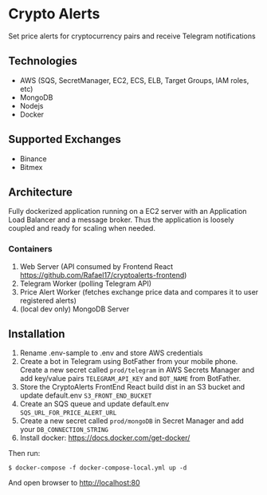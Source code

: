 # Crypto Alerts
Set price alerts for cryptocurrency pairs and receive Telegram notifications

## Technologies
* AWS (SQS, SecretManager, EC2, ECS, ELB, Target Groups, IAM roles, etc)
* MongoDB
* Nodejs
* Docker

## Supported Exchanges
* Binance
* Bitmex

## Architecture
Fully dockerized application running on a EC2 server with an Application Load Balancer and a message broker. Thus the application is loosely coupled and ready for scaling when needed.

### Containers
1. Web Server (API consumed by Frontend React <https://github.com/Rafael17/cryptoalerts-frontend>)
2. Telegram Worker (polling Telegram API)
3. Price Alert Worker (fetches exchange price data and compares it to user registered alerts)
4. (local dev only) MongoDB Server

## Installation
1. Rename .env-sample to .env and store AWS credentials
2. Create a bot in Telegram using BotFather from your mobile phone. Create a new secret called `prod/telegram` in AWS Secrets Manager and add key/value pairs `TELEGRAM_API_KEY` and `BOT_NAME` from BotFather.
3. Store the CryptoAlerts FrontEnd React build dist in an S3 bucket and update default.env `S3_FRONT_END_BUCKET`
4. Create an SQS queue and update default.env `SQS_URL_FOR_PRICE_ALERT_URL`
5. Create a new secret called `prod/mongoDB` in Secret Manager and add your `DB_CONNECTION_STRING` 
6. Install docker: <https://docs.docker.com/get-docker/>

Then run: 
```shell
$ docker-compose -f docker-compose-local.yml up -d
```
And open browser to <http://localhost:80>





